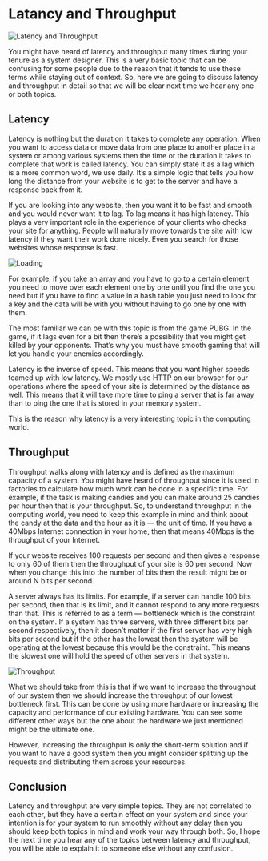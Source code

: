 # Latancy and Throughput

![Latency and Throughput](https://miro.medium.com/max/720/1*l-_egrC5G_iXRelmYajz6g.jpeg)

You might have heard of latency and throughput many times during your tenure as a system designer. This is a very basic topic that can be confusing for some people due to the reason that it tends to use these terms while staying out of context. So, here we are going to discuss latency and throughput in detail so that we will be clear next time we hear any one or both topics.

## Latency

Latency is nothing but the duration it takes to complete any operation. When you want to access data or move data from one place to another place in a system or among various systems then the time or the duration it takes to complete that work is called latency. You can simply state it as a lag which is a more common word, we use daily. It’s a simple logic that tells you how long the distance from your website is to get to the server and have a response back from it.

If you are looking into any website, then you want it to be fast and smooth and you would never want it to lag. To lag means it has high latency. This plays a very important role in the experience of your clients who checks your site for anything. People will naturally move towards the site with low latency if they want their work done nicely. Even you search for those websites whose response is fast.

![Loading](https://miro.medium.com/max/720/1*ytrDkRGy88OXMEgZizd3fg.jpeg)

For example, if you take an array and you have to go to a certain element you need to move over each element one by one until you find the one you need but if you have to find a value in a hash table you just need to look for a key and the data will be with you without having to go one by one with them.

The most familiar we can be with this topic is from the game PUBG. In the game, if it lags even for a bit then there’s a possibility that you might get killed by your opponents. That’s why you must have smooth gaming that will let you handle your enemies accordingly.

Latency is the inverse of speed. This means that you want higher speeds teamed up with low latency. We mostly use HTTP on our browser for our operations where the speed of your site is determined by the distance as well. This means that it will take more time to ping a server that is far away than to ping the one that is stored in your memory system.

This is the reason why latency is a very interesting topic in the computing world.

## Throughput

Throughput walks along with latency and is defined as the maximum capacity of a system. You might have heard of throughput since it is used in factories to calculate how much work can be done in a specific time. For example, if the task is making candies and you can make around 25 candies per hour then that is your throughput. So, to understand throughput in the computing world, you need to keep this example in mind and think about the candy at the data and the hour as it is — the unit of time. If you have a 40Mbps Internet connection in your home, then that means 40Mbps is the throughput of your Internet.

If your website receives 100 requests per second and then gives a response to only 60 of them then the throughput of your site is 60 per second. Now when you change this into the number of bits then the result might be or around N bits per second.

A server always has its limits. For example, if a server can handle 100 bits per second, then that is its limit, and it cannot respond to any more requests than that. This is referred to as a term — bottleneck which is the constraint on the system. If a system has three servers, with three different bits per second respectively, then it doesn’t matter if the first server has very high bits per second but if the other has the lowest then the system will be operating at the lowest because this would be the constraint. This means the slowest one will hold the speed of other servers in that system.

![Throughput](https://miro.medium.com/max/720/1*sCOycTWNIW8iLi_EjATQCg.jpeg)

What we should take from this is that if we want to increase the throughput of our system then we should increase the throughput of our lowest bottleneck first. This can be done by using more hardware or increasing the capacity and performance of our existing hardware. You can see some different other ways but the one about the hardware we just mentioned might be the ultimate one.

However, increasing the throughput is only the short-term solution and if you want to have a good system then you might consider splitting up the requests and distributing them across your resources.

## Conclusion

Latency and throughput are very simple topics. They are not correlated to each other, but they have a certain effect on your system and since your intention is for your system to run smoothly without any delay then you should keep both topics in mind and work your way through both. So, I hope the next time you hear any of the topics between latency and throughput, you will be able to explain it to someone else without any confusion.
